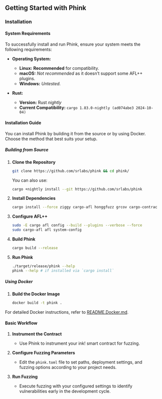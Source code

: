 ## Getting Started with Phink

### Installation

#### System Requirements

To successfully install and run Phink, ensure your system meets the following requirements:

- **Operating System:**
    - **Linux:** **Recommended** for compatibility.
    - **macOS:** *Not recommended* as it doesn’t support some AFL++ plugins.
    - **Windows:** *Untested.*

- **Rust:**
    - **Version:** Rust *nightly*
    - **Current Compatibility:** `cargo 1.83.0-nightly (ad074abe3 2024-10-04)`

#### Installation Guide

You can install Phink by building it from the source or by using Docker. Choose the method that best suits your setup.

##### Building from Source

1. **Clone the Repository**
   ```bash
   git clone https://github.com/srlabs/phink && cd phink/
   ```

   You can also use:
   ```bash 
   cargo +nightly install --git https://github.com/srlabs/phink
   ```

2. **Install Dependencies**
   ```bash
   cargo install --force ziggy cargo-afl honggfuzz grcov cargo-contract --locked
   ```

3. **Configure AFL++**
   ```bash
   sudo -E cargo afl config --build --plugins --verbose --force
   sudo cargo-afl afl system-config
   ```

4. **Build Phink**
   ```bash
   cargo build --release
   ```

5. **Run Phink**
   ```bash
   ./target/release/phink --help
   phink --help # if installed via `cargo install`
   ```

##### Using Docker

1. **Build the Docker Image**
   ```bash
   docker build -t phink .
   ```

For detailed Docker instructions, refer
to [README.Docker.md](https://github.com/srlabs/phink/blob/main/README.Docker.md).

#### Basic Workflow

1. **Instrument the Contract**
    - Use Phink to instrument your ink! smart contract for fuzzing.

2. **Configure Fuzzing Parameters**
    - Edit the `phink.toml` file to set paths, deployment settings, and fuzzing options according to your project needs.

3. **Run Fuzzing**
    - Execute fuzzing with your configured settings to identify vulnerabilities early in the development cycle.